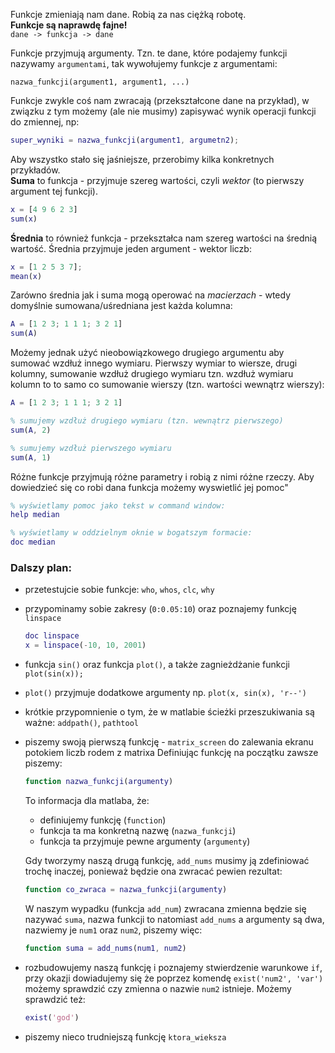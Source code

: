Funkcje zmieniają nam dane. Robią za nas ciężką robotę.  
**Funkcje są naprawdę fajne!**  
`dane -> funkcja -> dane`  

Funkcje przyjmują argumenty. Tzn. te dane, które podajemy funkcji nazywamy `argumentami`, tak wywołujemy funkcje z argumentami:
```
nazwa_funkcji(argument1, argument1, ...)
```

Funkcje zwykle coś nam zwracają (przekształcone dane na przykład), w związku z tym możemy (ale nie musimy) zapisywać wynik operacji funkcji do zmiennej, np:
```matlab
super_wyniki = nazwa_funkcji(argument1, argumetn2);
```

Aby wszystko stało się jaśniejsze, przerobimy kilka konkretnych przykładów.  
**Suma** to funkcja - przyjmuje szereg wartości, czyli *wektor* (to pierwszy argument tej funkcji).
```matlab
x = [4 9 6 2 3]
sum(x)
```

**Średnia** to również funkcja - przekształca nam szereg wartości na średnią wartość. Średnia przyjmuje jeden argument - wektor liczb:
```matlab
x = [1 2 5 3 7];
mean(x)
```

Zarówno średnia jak i suma mogą operować na *macierzach* - wtedy domyślnie sumowana/uśredniana jest każda kolumna:
```matlab
A = [1 2 3; 1 1 1; 3 2 1]
sum(A)
```

Możemy jednak użyć nieobowiązkowego drugiego argumentu aby sumować wzdłuż innego wymiaru. Pierwszy wymiar to wiersze, drugi kolumny, sumowanie wzdłuż drugiego wymiaru tzn. wzdłuż wymiaru kolumn to to samo co sumowanie wierszy (tzn. wartości wewnątrz wierszy):
```matlab
A = [1 2 3; 1 1 1; 3 2 1]

% sumujemy wzdłuż drugiego wymiaru (tzn. wewnątrz pierwszego)
sum(A, 2)

% sumujemy wzdłuż pierwszego wymiaru
sum(A, 1)
```

Różne funkcje przyjmują różne parametry i robią z nimi różne rzeczy. Aby dowiedzieć się co robi dana funkcja możemy wyswietlić jej pomoc"
```matlab
% wyświetlamy pomoc jako tekst w command window:
help median

% wyświetlamy w oddzielnym oknie w bogatszym formacie:
doc median
```

### Dalszy plan:  
* przetestujcie sobie funkcje: `who`, `whos`, `clc`, `why`
* przypominamy sobie zakresy (`0:0.05:10`) oraz poznajemy funkcję `linspace`  

  ```matlab
  doc linspace
  x = linspace(-10, 10, 2001)
  ```  

* funkcja `sin()` oraz funkcja `plot()`, a także zagnieżdżanie funkcji `plot(sin(x));`
* `plot()` przyjmuje dodatkowe argumenty np. `plot(x, sin(x), 'r--')`
* krótkie przypomnienie o tym, że w matlabie ścieżki przeszukiwania są ważne: `addpath()`, `pathtool`
* piszemy swoją pierwszą funkcję - `matrix_screen` do zalewania ekranu potokiem liczb rodem z matrixa
  Definiując funkcję na początku zawsze piszemy:

  ```matlab
  function nazwa_funkcji(argumenty)
  ```
  
  To informacja dla matlaba, że:
  * definiujemy funkcję (`function`)
  * funkcja ta ma konkretną nazwę (`nazwa_funkcji`)
  * funkcja ta przyjmuje pewne argumenty (`argumenty`)
  
  Gdy tworzymy naszą drugą funkcję, `add_nums` musimy ją zdefiniować trochę inaczej, ponieważ będzie ona zwracać pewien rezultat:  
  ```matlab
  function co_zwraca = nazwa_funkcji(argumenty)
  ```  

  W naszym wypadku (funkcja `add_num`) zwracana zmienna będzie się nazywać `suma`, nazwa funkcji to natomiast `add_nums` a argumenty są dwa, nazwiemy je `num1` oraz `num2`, piszemy więc:  

  ```matlab
  function suma = add_nums(num1, num2)
  ```  

* rozbudowujemy naszą funkcję i poznajemy stwierdzenie warunkowe `if`, przy okazji dowiadujemy się że poprzez komendę `exist('num2', 'var')` możemy sprawdzić czy zmienna o nazwie `num2` istnieje. Możemy sprawdzić też:  

  ```matlab
  exist('god')
  ```

* piszemy nieco trudniejszą funkcję `ktora_wieksza`